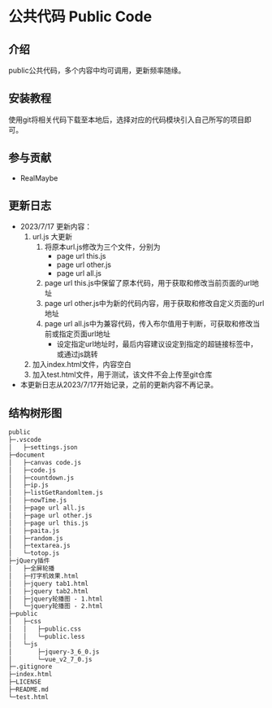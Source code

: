 # 公共代码 Public Code

## 介绍

public公共代码，多个内容中均可调用，更新频率随缘。

## 安装教程

使用git将相关代码下载至本地后，选择对应的代码模块引入自己所写的项目即可。

## 参与贡献

- RealMaybe

## 更新日志

- 2023/7/17
    更新内容：
    1. url.js 大更新
        1. 将原本url.js修改为三个文件，分别为
            - page url this.js
            - page url other.js
            - page url all.js
        2. page url this.js中保留了原本代码，用于获取和修改当前页面的url地址
        3. page url other.js中为新的代码内容，用于获取和修改自定义页面的url地址
        4. page url all.js中为兼容代码，传入布尔值用于判断，可获取和修改当前或指定页面url地址
            - 设定指定url地址时，最后内容建议设定到指定的超链接标签中，或通过js跳转
    2. 加入index.html文件，内容空白
    3. 加入test.html文件，用于测试，该文件不会上传至git仓库
- 本更新日志从2023/7/17开始记录，之前的更新内容不再记录。

## 结构树形图

```txt
public
├─.vscode
│   ├─settings.json
├─document
│   ├─canvas code.js
│   ├─code.js
│   ├─countdown.js
│   ├─ip.js
│   ├─listGetRandomltem.js
│   ├─nowTime.js
│   ├─page url all.js
│   ├─page url other.js
│   ├─page url this.js
│   ├─paita.js
│   ├─random.js
│   ├─textarea.js
│   └─totop.js
├─jQuery插件
│   ├─全屏轮播
│   ├─打字机效果.html
│   ├─jquery tab1.html
│   ├─jquery tab2.html
│   ├─jquery轮播图 - 1.html
│   └─jquery轮播图 - 2.html
├─public
│   ├─css
│   │   ├─public.css
│   │   └─public.less
│   └─js
│       ├─jquery-3_6_0.js
│       └─vue_v2_7_0.js
├─.gitignore
├─index.html
├─LICENSE
├─README.md
└─test.html
```
